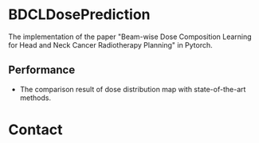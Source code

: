 # BDCLDosePrediction
The implementation of the paper "Beam-wise Dose Composition Learning for Head and Neck Cancer Radiotherapy Planning" in Pytorch.
## Performance
* The comparison result of dose distribution map with state-of-the-art methods.








# Contact 
